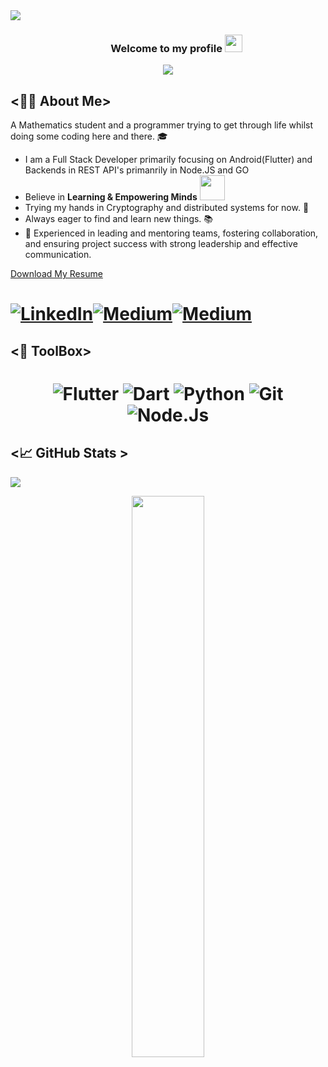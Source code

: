 <div>
<img align="center" src="https://i.imgur.com/4ASafy0.png">
</div>

<h3 align="center">
  &nbsp;&nbsp;&nbsp;&nbsp;&nbsp;&nbsp;&nbsp;Welcome to my profile
  <img src="https://media.giphy.com/media/hvRJCLFzcasrR4ia7z/giphy.gif" width="28">
</h3>

<!-- Typing SVG by DenverCoder1 - https://github.com/DenverCoder1/readme-typing-svg -->
<p align="center">
<!--   <a href="https://github.com/DenverCoder1/readme-typing-svg"> -->
    <img src="https://readme-typing-svg.herokuapp.com?color=E22FE4&width=380&height=45&lines=Open-Source+Enthusiast;Always+Learning+New+Things;Empowering+Others;Nice+To+Meet+You+...&center=true"></a>

</p>

<!-- Badges template - https://github.com/badges/shields -->


## <👨‍💻 About Me>

A Mathematics student and a programmer trying to get through life whilst doing some coding here and there. 🎓 &nbsp;&nbsp;
- I am a Full Stack Developer primarily focusing on Android(Flutter) and Backends in REST API's primanrily in Node.JS and GO   &nbsp;
- Believe in **Learning & Empowering Minds** <img src="https://media.giphy.com/media/LnQjpWaON8nhr21vNW/giphy.gif" width="40">
- Trying my hands in Cryptography and distributed systems for now. 🤖
- Always eager to find and learn new things. 📚
- 🚩 Experienced in leading and mentoring teams, fostering collaboration, and ensuring project success with strong leadership and effective communication.


[Download My Resume](https://raw.githubusercontent.com/vinayakgupta29/vinayakgupta29/main/vinayak_gupta_resume.pdf)
<h1 align = "center">
  
  
<span style="display: flex; flex-direction: row;">
  <a href="https://www.linkedin.com/in/vinayak-gupta-70a8202/" target="_blank"><img alt="LinkedIn" title="LinkedIn" src="https://img.shields.io/badge/LinkedIn-%230077B5.svg?&style=for-the-badge&logo=linkedin&logoColor=white"/></a>
  <a href="https://medium.com/@vinayakg236/" target="_blank"><img alt="Medium" title="Medium" src="https://img.shields.io/badge/Medium-%23000000.svg?&style=for-the-badge&logo=medium&logoColor=white"/></a>
  <a href="https://play.google.com/store/apps/developer?id=Vins+Dev" target="_blank"><img alt="Medium" title="Medium" src="https://img.shields.io/badge/Google%20Play%20Store-%234CAF50.svg?&style=for-the-badge&logo=google-play&logoColor=white"/></a>

 
</span>

</h1>

  
## <🔩 ToolBox>  
<h1 align = "center">

![Flutter](https://img.shields.io/badge/-FLUTTER-blue?logo=flutter)
![Dart](https://img.shields.io/badge/-DART-white?logo=dart&logoColor=blue)
![Python](https://img.shields.io/badge/-Python-white?style=for-the-badge&logo=python&logoColor=4B8BBE)
![Git](https://img.shields.io/badge/-git-F1502F?style=for-the-badge&logo=git&logoColor=white)
![Node.Js](https://img.shields.io/badge/-node-000000?style=for-the-badge&logo=node.js&logoColor=green)


## <📈 GitHub Stats >  

<!-- Contributor Graph-1 : https://activity-graph.herokuapp.com/graph?username=vinayakgupta29&theme=xcode  -->
![](https://activity-graph.herokuapp.com/graph?username=vinayakgupta29&theme=react-dark&hide_border=true)
<!-- ![](https://github-readme-stats.vercel.app/api?username=vinayakgupta29&show_icons=true&theme=tokyonight)  -->
<p align="center">
	
  <img width="48%" src="https://github-readme-stats.vercel.app/api?username=vinayakgupta29&show_icons=true&theme=algolia&hide_border=true" />
<!--   <img width="48%" src="https://github-readme-streak-stats.herokuapp.com/?user=vinayakgupta29&theme=algolia&hide_border=true" /> -->
</p>

<!-- 
## <🙋‍♂️ Connect with me>
<p>
  
</a> <a href="https://www.linkedin.com/in/v/" target="_blank"><img alt="LinkedIn" title="LinkedIn" src="https://img.shields.io/badge/LinkedIn-%230077B5.svg?&style=for-the-badge&logo=linkedin&logoColor=white"/>

</a>
</p>  
